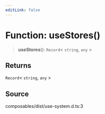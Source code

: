 ```yaml
---
editLink: false
---
```


# Function: useStores()

> **useStores**(): `Record`\< `string`, `any` \>

## Returns

`Record`\< `string`, `any` \>

## Source

composables/dist/use-system.d.ts:3
